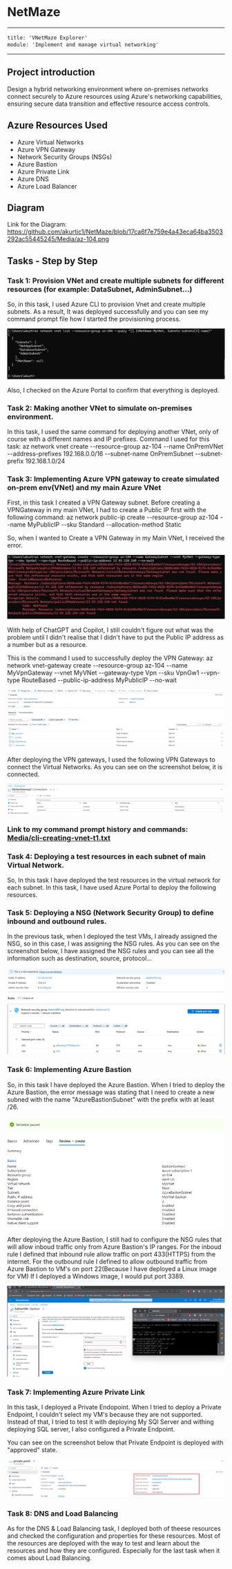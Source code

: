 # NetMaze
---
    title: 'VNetMaze Explorer'
    module: 'Implement and manage virtual networking'
---
## Project introduction
Design a hybrid networking environment where on-premises networks connect securely to Azure resources using Azure's networking capabilities, 
ensuring secure data transition and effective resource access controls.

## Azure Resources Used
+ Azure Virtual Networks
+ Azure VPN Gateway
+ Network Security Groups (NSGs)
+ Azure Bastion
+ Azure Private Link
+ Azure DNS
+ Azure Load Balancer

## Diagram
Link for the Diagram: https://github.com/akurtic1/NetMaze/blob/17ca6f7e759e4a43eca64ba3503292ac55445245/Media/az-104.png

## Tasks - Step by Step

### Task 1: Provision VNet and create multiple subnets for different resources (for example: DataSubnet, AdminSubnet...)

So, in this task, I used Azure CLI to provision Vnet and create multiple subnets.
As a result, It was deployed successfully and you can see my command prompt file how I started the provisioning process.

![Command Prompt of the first task](./Media/deployment-done-t1-cli.png)

Also, I checked on the Azure Portal to confirm that everything is deployed.

### Task 2: Making another VNet to simulate on-premises environment.

In this task, I used the same command for deploying another VNet, only of course with a different names and IP prefixes.
Command I used for this task: az network vnet create --resource-group az-104 --name OnPremVNet --address-prefixes 192.168.0.0/16 --subnet-name OnPremSubnet --subnet-prefix 192.168.1.0/24

### Task 3: Implementing Azure VPN gateway to create simulated on-prem env(VNet) and my main Azure VNet 

First, in this task I created a VPN Gateway subnet. Before creating a VPNGateway in my main VNet, I had to create
a Public IP first with the following command: az network public-ip create --resource-group az-104 --name MyPublicIP --sku Standard --allocation-method Static

So, when I wanted to Create a VPN Gateway in my Main VNet, I received the error.

![Screenshot of the Error in Task 3](./Media/task3-error-vpn-gateway.png)

With help of ChatGPT and Copilot, I still couldn't figure out what was the problem until I 
didn't realise that I didn't have to put the Public IP address as a number but as a resource.

This is the command I used to successfully deploy the VPN Gateway: 
az network vnet-gateway create --resource-group az-104 --name MyVpnGateway --vnet MyVNet --gateway-type Vpn --sku VpnGw1 --vpn-type RouteBased --public-ip-address MyPublicIP --no-wait

![Screenshot of the Deployment in Task 4](./Media/task3-deployed-vpn-gateway.png)

After deploying the VPN gateways, I used the following VPN Gateways to connect the Virtual Networks.
As you can see on the screenshot below, it is connected.

![SConnected Vnet-to-Vnet](./Media/connected-vnet-to-vnet.png)

### Link to my command prompt history and commands: [Media/cli-creating-vnet-t1.txt](https://github.com/akurtic1/NetMaze/blob/17ca6f7e759e4a43eca64ba3503292ac55445245/Media/cli-creating-vnet-t1.txt)

### Task 4: Deploying a test resources in each subnet of main Virtual Network.

So, In this task I have deployed the test resources in the virtual network for each subnet.
In this task, I have used Azure Portal to deploy the following resources.

### Task 5: Deploying a NSG (Network Security Group) to define inbound and outbound rules.

In the previous task, when I deployed the test VMs, I already assigned the NSG, so 
in this case, I was assigning the NSG rules. As you can see on the screenshot below,
I have assigned the NSG rules and you can see all the information such as destination, source, protocol...

![Network Security Group Rules](./Media/nsg-deploy-task5.png)

### Task 6: Implementing Azure Bastion

So, in this task I have deployed the Azure Bastion. When I tried to deploy the Azure Bastion,
the error message was stating that I need to create a new subned with the name "AzureBastionSubnet" with the prefix with at least /26.

![Deploying Azure Bastion - Properties](./Media/bastion-deployment.png)

After deploying the Azure Bastion, I still had to configure the NSG rules that will allow inboud traffic
only from Azure Bastion's IP ranges. For the inboud rule I defined that inbound rule allow traffic on port 433(HTTPS) from the internet.
For the outbound rule I defined to allow outbound traffic from Azure Bastion to VM's on port 22(Because I have deployed a Linux image for VM)
If I deployed a Windows image, I would put port 3389.

![Bastion Connect - LinuxVM](./Media/bastion-connecting.png)

### Task 7: Implementing Azure Private Link

In this task, I deployed a Private Endopoint. When I tried to deploy a Private Endpoint, I couldn't select my
VM's because they are not supported. Instead of that, I tried to test it with deploying My SQl Server and
withing deploying SQL server, I also configured a Private Endpoint.

You can see on the screenshot below that Private Endpoint is deployed with "approved" state.

![Private Endpoint - Deployment](./Media/private-endpoint.png)

### Task 8: DNS and Load Balancing

As for the DNS & Load Balancing task, I deployed both of theese resources and checked the configuration and properties for these resources.
Most of the resources are deployed with the way to test and learn about the resources and how they are configured. Especially for the last
task when it comes about Load Balancing.
